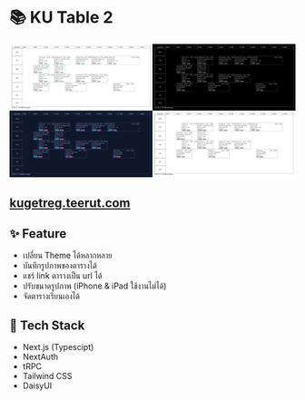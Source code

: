# 📚 KU Table 2

<a href="https://kugetreg.teerut.com/" >
<img src="public/main.png" />
</a>


## [kugetreg.teerut.com](https://kugetreg.teerut.com)
## ✨ Feature

- เปลี่ยน Theme ได้หลากหลาย
- บันทึกรูปภาพของตารางได้
- แชร์ link ตารางเป็น url ได้
- ปรับขนาดรูปภาพ (iPhone & iPad ใช้งานไม่ได้)
- จัดตารางเรียนเองได้

## 🔧 Tech Stack

- Next.js (Typescipt)
- NextAuth
- tRPC
- Tailwind CSS
- DaisyUI
